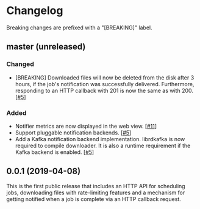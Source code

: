 # Changelog

Breaking changes are prefixed with a "[BREAKING]" label.

## master (unreleased)

### Changed

- [BREAKING] Downloaded files will now be deleted from the disk after 3 hours,
  if the job's notification was successfully delivered. Furthermore, responding
  to an HTTP callback with 201 is now the same as with 200. [[#5](https://github.com/skroutz/downloader/pull/5)]

### Added

- Notifier metrics are now displayed in the web view. [[#11](https://github.com/skroutz/downloader/issues/11)]
- Support pluggable notification backends. [[#5](https://github.com/skroutz/downloader/pull/5)]
- Add a Kafka notification backend implementation. librdkafka is now required
  to compile downloader. It is also a runtime requirement if the Kafka backend
  is enabled. [[#5](https://github.com/skroutz/downloader/pull/5)]

## 0.0.1 (2019-04-08)

This is the first public release that includes an HTTP API for scheduling
jobs, downloading files with rate-limiting features and a mechanism for
getting notified when a job is complete via an HTTP callback request.

